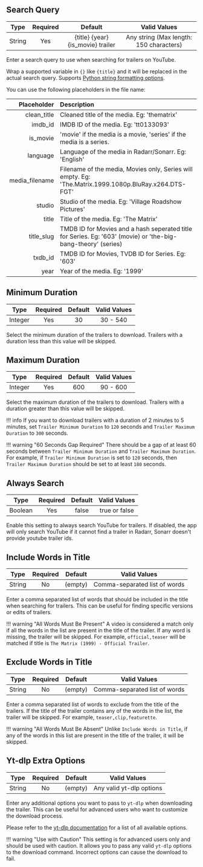 
## Search Query

| Type   | Required | Default                               | Valid Values                            |
|:------:|:--------:|:-------------------------------------:|:---------------------------------------:|
| String | Yes      | {title} {year} {is_movie} trailer     | Any string (Max length: 150 characters) |

Enter a search query to use when searching for trailers on YouTube. 

Wrap a supported variable in `{}` like `{title}` and it will be replaced in the actual search query. Supports [Python string formatting options](https://docs.python.org/3/library/string.html#formatstrings).

You can use the following placeholders in the file name:


| Placeholder          | Description                                                                                                   |
|---------------------:|:--------------------------------------------------------------------------------------------------------------|
| clean_title          | Cleaned title of the media. Eg: 'thematrix'                                                                   |
| imdb_id              | IMDB ID of the media. Eg: 'tt0133093'                                                                         |
| is_movie             | 'movie' if the media is a movie, 'series' if the media is a series.                                           |
| language             | Language of the media in Radarr/Sonarr. Eg: 'English'                                                         |
| media_filename       | Filename of the media, Movies only, Series will empty. Eg: 'The.Matrix.1999.1080p.BluRay.x264.DTS-FGT'        |
| studio               | Studio of the media. Eg: 'Village Roadshow Pictures'                                                          |
| title                | Title of the media. Eg: 'The Matrix'                                                                          |
| title_slug           | TMDB ID for Movies and a hash seperated title for Series. Eg: '603' (movie) or 'the-big-bang-theory' (series) |
| txdb_id              | TMDB ID for Movies, TVDB ID for Series. Eg: '603'                                                             |
| year                 | Year of the media. Eg: '1999'                                                                                 |

## Minimum Duration

| Type    | Required | Default | Valid Values |
|:-------:|:--------:|:-------:|:------------:|
| Integer | Yes      | 30      | 30 - 540     |

Select the minimum duration of the trailers to download. Trailers with a duration less than this value will be skipped.

## Maximum Duration

| Type    | Required | Default | Valid Values |
|:-------:|:--------:|:-------:|:------------:|
| Integer | Yes      | 600     | 90 - 600     |

Select the maximum duration of the trailers to download. Trailers with a duration greater than this value will be skipped.

!!! info
    If you want to download trailers with a duration of 2 minutes to 5 minutes, set `Trailer Minimum Duration` to `120` seconds and `Trailer Maximum Duration` to `300` seconds.

!!! warning "60 Seconds Gap Required"
    There should be a gap of at least 60 seconds between `Trailer Minimum Duration` and `Trailer Maximum Duration`. For example, if `Trailer Minimum Duration` is set to `120` seconds, then `Trailer Maximum Duration` should be set to at least `180` seconds.

## Always Search

| Type    | Required | Default | Valid Values  |
|:-------:|:--------:|:-------:|:-------------:|
| Boolean | Yes      | false   | true or false |

Enable this setting to always search YouTube for trailers. If disabled, the app will only search YouTube if it cannot find a trailer in Radarr, Sonarr doesn't provide youtube trailer ids.

## Include Words in Title

| Type    | Required | Default | Valid Values                  |
|:-------:|:--------:|:-------:|:-----------------------------:|
| String  | No       | (empty) | Comma-separated list of words |

Enter a comma separated list of words that should be included in the title when searching for trailers. This can be useful for finding specific versions or edits of trailers.

!!! warning "All Words Must Be Present"
    A video is considered a match only if all the words in the list are present in the title of the trailer. If any word is missing, the trailer will be skipped. For example, `official,teaser` will be matched if title is `The Matrix (1999) - Official Trailer`.

## Exclude Words in Title

| Type    | Required | Default | Valid Values                  |
|:-------:|:--------:|:-------:|:-----------------------------:|
| String  | No       | (empty) | Comma-separated list of words |

Enter a comma separated list of words to exclude from the title of the trailers. If the title of the trailer contains any of the words in the list, the trailer will be skipped. For example, `teaser,clip,featurette`.

!!! warning "All Words Must Be Absent"
    Unlike `Include Words in Title`, if any of the words in this list are present in the title of the trailer, it will be skipped.

## Yt-dlp Extra Options

| Type    | Required | Default | Valid Values                  |
|:-------:|:--------:|:-------:|:-----------------------------:|
| String  | No       | (empty) | Any valid yt-dlp options      |

Enter any additional options you want to pass to `yt-dlp` when downloading the trailer. This can be useful for advanced users who want to customize the download process.

Please refer to the [yt-dlp documentation](https://github.com/yt-dlp/yt-dlp#usage-and-options) for a list of all available options.

!!! warning "Use with Caution"
    This setting is for advanced users only and should be used with caution. It allows you to pass any valid `yt-dlp` options to the download command. Incorrect options can cause the download to fail.
